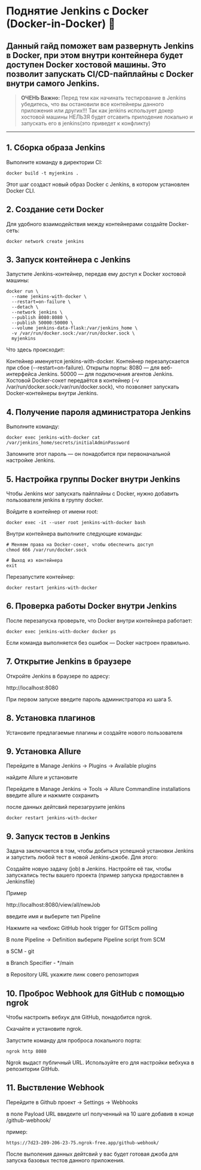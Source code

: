 # Поднятие Jenkins с Docker (Docker-in-Docker) 🚀

Данный гайд поможет вам развернуть Jenkins в Docker, при этом внутри контейнера будет доступен Docker хостовой машины. Это позволит запускать CI/CD-пайплайны с Docker внутри самого Jenkins.
--

> **ОЧЕНЬ Важно:** Перед тем как начинать тестирование в Jenkins убедитесь, что вы остановили все контейнеры данного приложения или других!!! Так как jenkins использует докер хостовой машины НЕЛЬЗЯ будет отсавить прилодение локально и запускать его в jenkins(это приведет к конфликту)

---


## 1. Сборка образа Jenkins
Выполните команду в директории CI:

```
docker build -t myjenkins .
```

Этот шаг создаст новый образ Docker с Jenkins, в котором установлен Docker CLI.

## 2. Создание сети Docker
Для удобного взаимодействия между контейнерами создайте Docker-сеть:

```
docker network create jenkins
```
## 3. Запуск контейнера с Jenkins
Запустите Jenkins-контейнер, передав ему доступ к Docker хостовой машины:

```
docker run \
  --name jenkins-with-docker \
  --restart=on-failure \
  --detach \
  --network jenkins \
  --publish 8080:8080 \
  --publish 50000:50000 \
  --volume jenkins-data-flask:/var/jenkins_home \
  -v /var/run/docker.sock:/var/run/docker.sock \
  myjenkins
```
Что здесь происходит:

Контейнер именуется jenkins-with-docker.
Контейнер перезапускается при сбое (--restart=on-failure).
Открыты порты:
8080 — для веб-интерфейса Jenkins.
50000 — для подключения агентов Jenkins.
Хостовой Docker-сокет передаётся в контейнер (-v /var/run/docker.sock:/var/run/docker.sock), что позволяет запускать Docker-контейнеры внутри Jenkins.
## 4. Получение пароля администратора Jenkins
Выполните команду:

```
docker exec jenkins-with-docker cat /var/jenkins_home/secrets/initialAdminPassword
```
Запомните этот пароль — он понадобится при первоначальной настройке Jenkins.

## 5. Настройка группы Docker внутри Jenkins
Чтобы Jenkins мог запускать пайплайны с Docker, нужно добавить пользователя jenkins в группу docker.

Войдите в контейнер от имени root:

```
docker exec -it --user root jenkins-with-docker bash
```
Внутри контейнера выполните следующие команды:

```
# Меняем права на Docker-сокет, чтобы обеспечить доступ
chmod 666 /var/run/docker.sock

# Выход из контейнера
exit
```
Перезапустите контейнер:

```
docker restart jenkins-with-docker
```

## 6. Проверка работы Docker внутри Jenkins
После перезапуска проверьте, что Docker внутри контейнера работает:

```
docker exec jenkins-with-docker docker ps
```
Если команда выполняется без ошибок — Docker настроен правильно.

## 7. Открытие Jenkins в браузере
Откройте Jenkins в браузере по адресу:


http://localhost:8080

При первом запуске введите пароль администратора из шага 5.

## 8. Установка плагинов

Установите предлагаемые плагины и создайте нового пользователя


## 9. Установка Allure

Перейдите в Manage Jenkins -> Plugins -> Available plugins

найдите Allure и установите

Перейдите в Manage Jenkins -> Tools -> Allure Commandline installations
введите allure и нажмите сохранить

после данных дейтсвий перезагрузите jenkins
```
docker restart jenkins-with-docker
```


## 9. Запуск тестов в Jenkins
Задача заключается в том, чтобы добиться успешной установки Jenkins и запустить любой тест в новой Jenkins-джобе. Для этого:

Создайте новую задачу (job) в Jenkins.
Настройте её так, чтобы запускались тесты вашего проекта (пример запуска предоставлен в Jenkinsfile)

Пример 

http://localhost:8080/view/all/newJob

введите имя и выберите тип Pipeline

Нажмите на чекбокс GitHub hook trigger for GITScm polling

В поле Pipeline -> Definition выберите Pipeline script from SCM

в SCM - git

в Branch Specifier - */main

в Repository URL укажите линк совего репозитория


## 10. Проброс Webhook для GitHub с помощью ngrok
Чтобы настроить вебхук для GitHub, понадобится ngrok.

Скачайте и установите ngrok.

Запустите команду для проброса локального порта:

```
ngrok http 8080
```

Ngrok выдаст публичный URL. Используйте его для настройки вебхука в репозитории GitHub.

## 11. Выствление Webhook

Перейдите в Github проект -> Settings -> Webhooks

в поле Payload URL ввидеите url полученный на 10 шаге добавив в конце /github-webhook/

пример:
```
https://7d23-209-206-23-75.ngrok-free.app/github-webhook/
```


После выполения данных дейтсвий у вас будет готовая джоба для запуска базовых тестов данного приложения.
